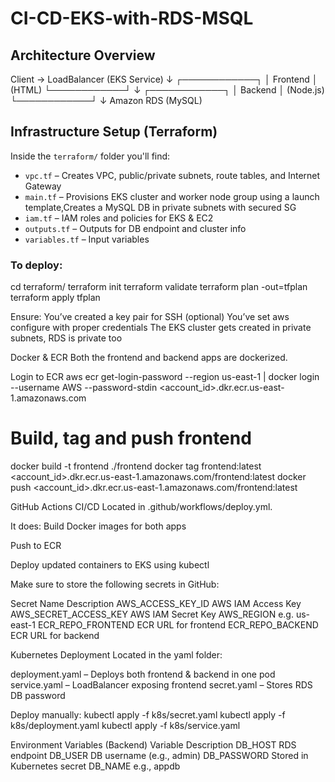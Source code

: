 # CI-CD-EKS-with-RDS-MSQL

## Architecture Overview

Client → LoadBalancer (EKS Service)
↓
┌────────────┐
│ Frontend │ (HTML)
└────────────┘
↓
┌────────────┐
│ Backend │ (Node.js)
└────────────┘
↓
Amazon RDS (MySQL)



## Infrastructure Setup (Terraform)

Inside the `terraform/` folder you'll find:

- `vpc.tf` – Creates VPC, public/private subnets, route tables, and Internet Gateway
- `main.tf` – Provisions EKS cluster and worker node group using a launch template,Creates a MySQL DB in private subnets with secured SG
- `iam.tf` – IAM roles and policies for EKS & EC2
- `outputs.tf` – Outputs for DB endpoint and cluster info
- `variables.tf` – Input variables

### To deploy:
cd terraform/
terraform init
terraform validate
terraform plan -out=tfplan
terraform apply tfplan

Ensure:
You’ve created a key pair for SSH (optional)
You’ve set aws configure with proper credentials
The EKS cluster gets created in private subnets, RDS is private too


Docker & ECR
Both the frontend and backend apps are dockerized.

 Login to ECR
aws ecr get-login-password --region us-east-1 | docker login --username AWS --password-stdin <account_id>.dkr.ecr.us-east-1.amazonaws.com

# Build, tag and push frontend
docker build -t frontend ./frontend
docker tag frontend:latest <account_id>.dkr.ecr.us-east-1.amazonaws.com/frontend:latest
docker push <account_id>.dkr.ecr.us-east-1.amazonaws.com/frontend:latest

 GitHub Actions CI/CD
Located in .github/workflows/deploy.yml.

It does:
Build Docker images for both apps

Push to ECR

Deploy updated containers to EKS using kubectl

Make sure to store the following secrets in GitHub:

Secret Name	         Description
AWS_ACCESS_KEY_ID	AWS IAM Access Key
AWS_SECRET_ACCESS_KEY	AWS IAM Secret Key
AWS_REGION	        e.g. us-east-1
ECR_REPO_FRONTEND	ECR URL for frontend
ECR_REPO_BACKEND	ECR URL for backend

 Kubernetes Deployment
Located in the yaml folder:

deployment.yaml – Deploys both frontend & backend in one pod
service.yaml – LoadBalancer exposing frontend
secret.yaml – Stores RDS DB password

Deploy manually:
kubectl apply -f k8s/secret.yaml
kubectl apply -f k8s/deployment.yaml
kubectl apply -f k8s/service.yaml

Environment Variables (Backend)
Variable	Description
DB_HOST	RDS endpoint
DB_USER	DB username (e.g., admin)
DB_PASSWORD	Stored in Kubernetes secret
DB_NAME	e.g., appdb
